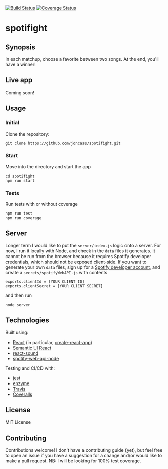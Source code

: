 [![Build Status](https://travis-ci.org/joncass/spotifight.svg?branch=master)](https://travis-ci.org/joncass/spotifight) [![Coverage Status](https://coveralls.io/repos/github/joncass/spotifight/badge.svg?branch=master)](https://coveralls.io/github/joncass/spotifight?branch=master)

# spotifight
## Synopsis
In each matchup, choose a favorite between two songs. At the end, you'll have a winner!

## Live app
Coming soon!

## Usage
### Initial
Clone the repository:
```
git clone https://github.com/joncass/spotifight.git
```

### Start
Move into the directory and start the app
```
cd spotifight
npm run start
```

### Tests
Run tests with or without coverage
```
npm run test
npm run coverage
```

## Server
Longer term I would like to put the `server/index.js` logic onto a server. For now, I run it locally with Node, and check in the `data` files it generates. It cannot be run from the browser because it requires Spotify developer credentials, which should not be exposed client-side. If you want to generate your own `data` files, sign up for a [Spotify developer account](developer.spotify.com), and create a `secrets/spotifyWebAPI.js` with contents
```
exports.clientId = [YOUR CLIENT ID]
exports.clientSecret = [YOUR CLIENT SECRET]
```
and then run
```
node server
```

## Technologies
Built using:
- [React](https://reactjs.org/) (in particular, [create-react-app](https://github.com/facebookincubator/create-react-app))
- [Semantic UI React](https://react.semantic-ui.com/introduction)
- [react-sound](https://www.npmjs.com/package/react-sound)
- [spotify-web-api-node](https://github.com/thelinmichael/spotify-web-api-node)

Testing and CI/CD with:
- [jest](https://facebook.github.io/jest/)
- [enzyme](https://github.com/airbnb/enzyme)
- [Travis](travis-ci.org)
- [Coveralls](coveralls.io)

## License
MIT License

## Contributing
Contributions welcome! I don't have a contributing guide (yet), but feel free to open an issue if you have a suggestion for a change and/or would like to make a pull request.
NB: I will be looking for 100% test coverage.
